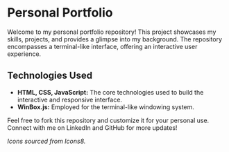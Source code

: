 #  Personal Portfolio

Welcome to my personal portfolio repository! This project showcases my skills, projects, and provides a glimpse into my background. The repository encompasses a terminal-like interface, offering an interactive user experience.

## Technologies Used
- **HTML, CSS, JavaScript:** The core technologies used to build the interactive and responsive interface.
- **WinBox.js:** Employed for the terminal-like windowing system.
  
Feel free to fork this repository and customize it for your personal use. Connect with me on LinkedIn and GitHub for more updates!

*Icons sourced from Icons8.*

